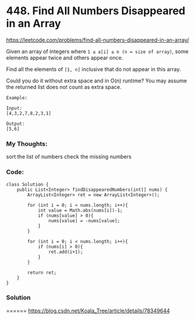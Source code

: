 # 448. Find All Numbers Disappeared in an Array

https://leetcode.com/problems/find-all-numbers-disappeared-in-an-array/

Given an array of integers where ```1 ≤ a[i] ≤ n (n = size of array)```, some elements appear twice and others appear once.

Find all the elements of ```[1, n]``` inclusive that do not appear in this array.

Could you do it without extra space and in O(n) runtime? You may assume the returned list does not count as extra space.

```
Example:

Input:
[4,3,2,7,8,2,3,1]

Output:
[5,6]
```

### My Thoughts: 
sort the list of numbers 
check the missing numbers

### Code: 
```
class Solution {
    public List<Integer> findDisappearedNumbers(int[] nums) {
        ArrayList<Integer> ret = new ArrayList<Integer>();

        for (int i = 0; i < nums.length; i++){
            int value = Math.abs(nums[i])-1;
            if (nums[value] > 0){
                nums[value] = -nums[value];
            }
        }

        for (int i = 0; i < nums.length; i++){
            if (nums[i] > 0){
                ret.add(i+1);
            }
        }

        return ret;
    }
}
```
        


### Solution
======
https://blog.csdn.net/Koala_Tree/article/details/78349644


